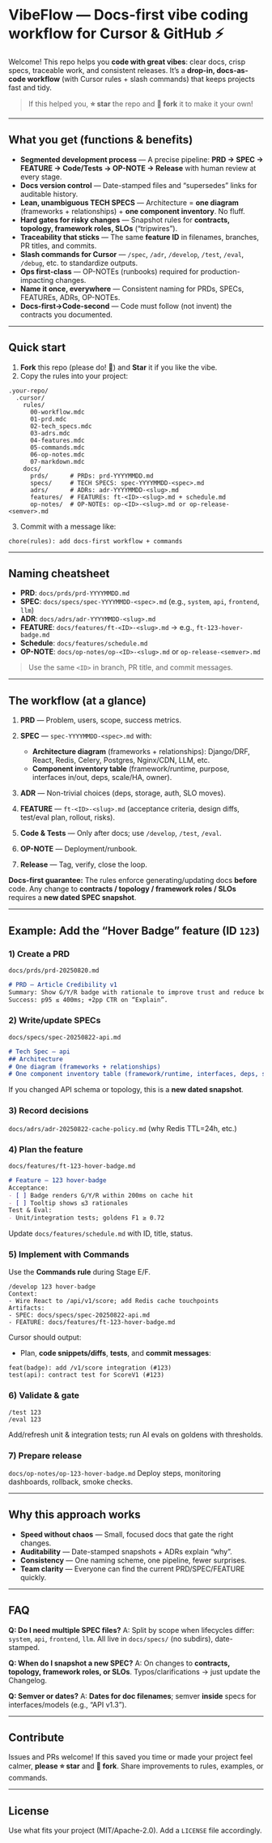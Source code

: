 # VibeFlow — Docs-first vibe coding workflow for Cursor & GitHub ⚡

Welcome! This repo helps you **code with great vibes**: clear docs, crisp specs, traceable work, and consistent releases. It’s a **drop-in, docs-as-code workflow** (with Cursor rules + slash commands) that keeps projects fast and tidy.

> If this helped you, **⭐️ star** the repo and **🍴 fork** it to make it your own!

---

## What you get (functions & benefits)

* **Segmented development process** — A precise pipeline: **PRD → SPEC → FEATURE → Code/Tests → OP-NOTE → Release** with human review at every stage.
* **Docs version control** — Date-stamped files and “supersedes” links for auditable history.
* **Lean, unambiguous TECH SPECS** — Architecture = **one diagram** (frameworks + relationships) + **one component inventory**. No fluff.
* **Hard gates for risky changes** — Snapshot rules for **contracts, topology, framework roles, SLOs** (“tripwires”).
* **Traceability that sticks** — The same **feature ID** in filenames, branches, PR titles, and commits.
* **Slash commands for Cursor** — `/spec`, `/adr`, `/develop`, `/test`, `/eval`, `/debug`, etc. to standardize outputs.
* **Ops first-class** — OP-NOTEs (runbooks) required for production-impacting changes.
* **Name it once, everywhere** — Consistent naming for PRDs, SPECs, FEATUREs, ADRs, OP-NOTEs.
* **Docs-first→Code-second** — Code must follow (not invent) the contracts you documented.

---

## Quick start

1. **Fork** this repo (please do! 🙏) and **Star** it if you like the vibe.
2. Copy the rules into your project:

```
.your-repo/
  .cursor/
    rules/
      00-workflow.mdc
      01-prd.mdc
      02-tech_specs.mdc
      03-adrs.mdc
      04-features.mdc
      05-commands.mdc
      06-op-notes.mdc
      07-markdown.mdc
    docs/
      prds/      # PRDs: prd-YYYYMMDD.md
      specs/     # TECH SPECS: spec-YYYYMMDD-<spec>.md
      adrs/      # ADRs: adr-YYYYMMDD-<slug>.md
      features/  # FEATUREs: ft-<ID>-<slug>.md + schedule.md
      op-notes/  # OP-NOTEs: op-<ID>-<slug>.md or op-release-<semver>.md
```

3. Commit with a message like:

```
chore(rules): add docs-first workflow + commands
```

---

## Naming cheatsheet

* **PRD**: `docs/prds/prd-YYYYMMDD.md`
* **SPEC**: `docs/specs/spec-YYYYMMDD-<spec>.md` (e.g., `system`, `api`, `frontend`, `llm`)
* **ADR**: `docs/adrs/adr-YYYYMMDD-<slug>.md`
* **FEATURE**: `docs/features/ft-<ID>-<slug>.md` → e.g., `ft-123-hover-badge.md`
* **Schedule**: `docs/features/schedule.md`
* **OP-NOTE**: `docs/op-notes/op-<ID>-<slug>.md` or `op-release-<semver>.md`

> Use the same `<ID>` in branch, PR title, and commit messages.

---

## The workflow (at a glance)

1. **PRD** — Problem, users, scope, success metrics.
2. **SPEC** — `spec-YYYYMMDD-<spec>.md` with:

   * **Architecture diagram** (frameworks + relationships): Django/DRF, React, Redis, Celery, Postgres, Nginx/CDN, LLM, etc.
   * **Component inventory table** (framework/runtime, purpose, interfaces in/out, deps, scale/HA, owner).
3. **ADR** — Non-trivial choices (deps, storage, auth, SLO moves).
4. **FEATURE** — `ft-<ID>-<slug>.md` (acceptance criteria, design diffs, test/eval plan, rollout, risks).
5. **Code & Tests** — Only after docs; use `/develop`, `/test`, `/eval`.
6. **OP-NOTE** — Deployment/runbook.
7. **Release** — Tag, verify, close the loop.

**Docs-first guarantee:** The rules enforce generating/updating docs **before** code. Any change to **contracts / topology / framework roles / SLOs** requires a **new dated SPEC snapshot**.

---

## Example: Add the “Hover Badge” feature (ID `123`)

### 1) Create a PRD

`docs/prds/prd-20250820.md`

```md
# PRD — Article Credibility v1
Summary: Show G/Y/R badge with rationale to improve trust and reduce bounce.
Success: p95 ≤ 400ms; +2pp CTR on “Explain”.
```

### 2) Write/update SPECs

`docs/specs/spec-20250822-api.md`

```md
# Tech Spec — api
## Architecture
# One diagram (frameworks + relationships)
# One component inventory table (framework/runtime, interfaces, deps, scale/HA, owner)
```

If you changed API schema or topology, this is a **new dated snapshot**.

### 3) Record decisions

`docs/adrs/adr-20250822-cache-policy.md` (why Redis TTL=24h, etc.)

### 4) Plan the feature

`docs/features/ft-123-hover-badge.md`

```md
# Feature — 123 hover-badge
Acceptance:
- [ ] Badge renders G/Y/R within 200ms on cache hit
- [ ] Tooltip shows ≤3 rationales
Test & Eval:
- Unit/integration tests; goldens F1 ≥ 0.72
```

Update `docs/features/schedule.md` with ID, title, status.

### 5) Implement with Commands

Use the **Commands rule** during Stage E/F.

```
/develop 123 hover-badge
Context:
- Wire React to /api/v1/score; add Redis cache touchpoints
Artifacts:
- SPEC: docs/specs/spec-20250822-api.md
- FEATURE: docs/features/ft-123-hover-badge.md
```

Cursor should output:

* Plan, **code snippets/diffs**, **tests**, and **commit messages**:

```
feat(badge): add /v1/score integration (#123)
test(api): contract test for ScoreV1 (#123)
```

### 6) Validate & gate

```
/test 123
/eval 123
```

Add/refresh unit & integration tests; run AI evals on goldens with thresholds.

### 7) Prepare release

`docs/op-notes/op-123-hover-badge.md`
Deploy steps, monitoring dashboards, rollback, smoke checks.

---

## Why this approach works

* **Speed without chaos** — Small, focused docs that gate the right changes.
* **Auditability** — Date-stamped snapshots + ADRs explain “why”.
* **Consistency** — One naming scheme, one pipeline, fewer surprises.
* **Team clarity** — Everyone can find the current PRD/SPEC/FEATURE quickly.

---

## FAQ

**Q: Do I need multiple SPEC files?**
A: Split by scope when lifecycles differ: `system`, `api`, `frontend`, `llm`. All live in `docs/specs/` (no subdirs), date-stamped.

**Q: When do I snapshot a new SPEC?**
A: On changes to **contracts, topology, framework roles, or SLOs**. Typos/clarifications → just update the Changelog.

**Q: Semver or dates?**
A: **Dates for doc filenames**; semver **inside** specs for interfaces/models (e.g., “API v1.3”).

---

## Contribute

Issues and PRs welcome! If this saved you time or made your project feel calmer, **please ⭐ star** and **🍴 fork**. Share improvements to rules, examples, or commands.

---

## License

Use what fits your project (MIT/Apache-2.0). Add a `LICENSE` file accordingly.
